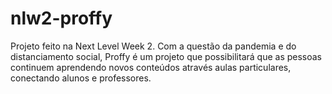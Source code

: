 # nlw2-proffy
Projeto feito na Next Level Week 2.
Com a questão da pandemia e do distanciamento social, Proffy é um projeto que possibilitará que as pessoas continuem aprendendo novos conteúdos através aulas particulares, conectando alunos e professores.
